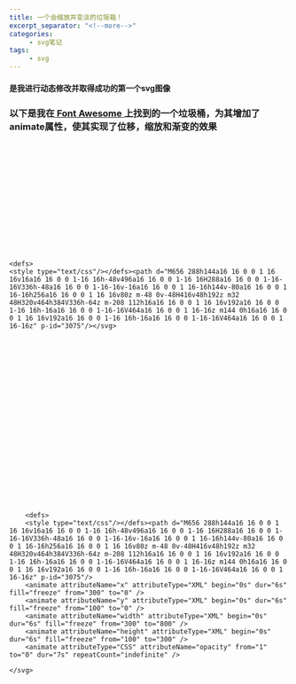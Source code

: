 ```yaml
---
title: 一个会缩放并变淡的垃圾箱！
excerpt_separator: "<!--more-->"
categories:
     - svg笔记
tags:
     - svg
---
```


#### 是我进行动态修改并取得成功的第一个svg图像
<!--more-->

### 以下是我在[ **Font Awesome** ](https://fontawesome.com/)上找到的一个垃圾桶，为其增加了animate属性，使其实现了位移，缩放和渐变的效果


<div>
<svg xmlns="http://www.w3.org/2000/svg" xmlns:xlink="http://www.w3.org/1999/xlink" t="1605771687075" class="icon" viewBox="0 0 1024 1024" version="1.1" p-id="3074" width="200" height="200"> 
      
    <defs>
    <style type="text/css"/></defs><path d="M656 288h144a16 16 0 0 1 16 16v16a16 16 0 0 1-16 16h-48v496a16 16 0 0 1-16 16H288a16 16 0 0 1-16-16V336h-48a16 16 0 0 1-16-16v-16a16 16 0 0 1 16-16h144v-80a16 16 0 0 1 16-16h256a16 16 0 0 1 16 16v80z m-48 0v-48H416v48h192z m32 48H320v464h384V336h-64z m-208 112h16a16 16 0 0 1 16 16v192a16 16 0 0 1-16 16h-16a16 16 0 0 1-16-16V464a16 16 0 0 1 16-16z m144 0h16a16 16 0 0 1 16 16v192a16 16 0 0 1-16 16h-16a16 16 0 0 1-16-16V464a16 16 0 0 1 16-16z" p-id="3075"/></svg>
</div>



<div>
<svg xmlns="http://www.w3.org/2000/svg" xmlns:xlink="http://www.w3.org/1999/xlink" t="1605771687075" class="icon" viewBox="0 0 1024 1024" version="1.1" p-id="3074" width="300" height="300"> 
      
        <defs>
        <style type="text/css"/></defs><path d="M656 288h144a16 16 0 0 1 16 16v16a16 16 0 0 1-16 16h-48v496a16 16 0 0 1-16 16H288a16 16 0 0 1-16-16V336h-48a16 16 0 0 1-16-16v-16a16 16 0 0 1 16-16h144v-80a16 16 0 0 1 16-16h256a16 16 0 0 1 16 16v80z m-48 0v-48H416v48h192z m32 48H320v464h384V336h-64z m-208 112h16a16 16 0 0 1 16 16v192a16 16 0 0 1-16 16h-16a16 16 0 0 1-16-16V464a16 16 0 0 1 16-16z m144 0h16a16 16 0 0 1 16 16v192a16 16 0 0 1-16 16h-16a16 16 0 0 1-16-16V464a16 16 0 0 1 16-16z" p-id="3075"/> 
        <animate attributeName="x" attributeType="XML" begin="0s" dur="6s" fill="freeze" from="300" to="0" /> 
        <animate attributeName="y" attributeType="XML" begin="0s" dur="6s" fill="freeze" from="100" to="0" /> 
        <animate attributeName="width" attributeType="XML" begin="0s" dur="6s" fill="freeze" from="300" to="800" /> 
        <animate attributeName="height" attributeType="XML" begin="0s" dur="6s" fill="freeze" from="100" to="300" /> 
        <animate attributeType="CSS" attributeName="opacity" from="1" to="0" dur="7s" repeatCount="indefinite" />
  
    </svg>
</div>

